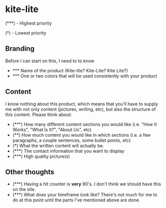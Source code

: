 # kite-lite

(***) - Highest priority

(*) - Lowest priority

## Branding
Before I can start on this, I need to to know
- *** Name of the product (Kite-lite? Kite-Lite? Kite Lite?)
- *** One or two colors that will be used consistently with your product

## Content

I know nothing about this product, which means that you'll have to supply me with not only content (pictures, writing, etc), but also the structure of this content.
Please think about:
- (***) How many different content sections you would like (i.e. "How It Works", "What Is It?", "About Us", etc)
- (**) How much content you would like in which sections (i.e. a few paragraphs, a couple sentences, some bullet points, etc)
- (*) What the written content will actually be.
- (***) The contact information that you want to display
- (***) High quality picture(s)

## Other thoughts
- (***) Having a hit counter is __very__ 90's. I don't think we should have this on the site.
- (***) What does your timeframe look like? There's not much for me to do at this point until the parts I've mentioned above are done.
